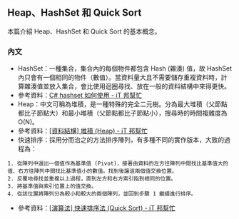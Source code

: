 ## Heap、HashSet 和 Quick Sort

本篇介紹 Heap、HashSet 和 Quick Sort 的基本概念。

### 內文

- HashSet：一種集合，集合內的每個物件都包含 Hash (雜湊) 值，故 HashSet 內只會有一個相同的物件（數值）。當資料量大且不需要儲存重複資料時，計算雜湊值並放入集合，會比使用迴圈尋找、放在一般的資料結構中來得更快。
- 參考資料：[C# hashset 如何使用 - iT 邦幫忙](https://ithelp.ithome.com.tw/m/questions/10191489)
- Heap：中文可稱為堆積，是一種特殊的完全二元樹。分為最大堆積（父節點都比子節點大）和最小堆積（父節點都比子節點小），搜尋時的時間複雜度為 O(N)。
- 參考資料：[[資料結構] 堆積 (Heap) - iT 邦幫忙](https://ithelp.ithome.com.tw/m/articles/10206479)
- 快速排序：採用分而治之的方法排序陣列，有多種不同的實作版本，大致的過程為：

```
1. 從陣列中選出一個值作為基準值 (Pivot)，接著由資料的左方往陣列中間找比基準值大的值、右方往陣列中間找比基準值小的數值。找到後讓這兩個值交換位置。
2. 反覆地尋找並重複以上過程，直到左方和右方索引指到相同的位置。
3. 將基準值與索引位置上的值交換。
4. 從該位置將陣列分為較小和較大的兩個陣列，並回到步驟 1 繼續進行排序。
```

- 參考資料：[[演算法] 快速排序法 (Quick Sort) - iT 邦幫忙](https://ithelp.ithome.com.tw/articles/10202330)